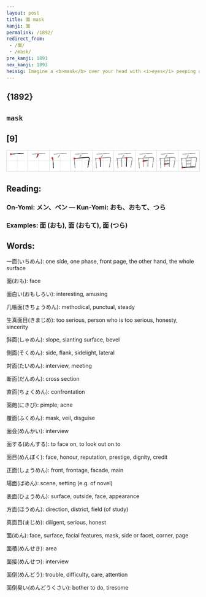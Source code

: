```yaml
---
layout: post
title: 面 mask
kanji: 面
permalink: /1892/
redirect_from:
 - /面/
 - /mask/
pre_kanji: 1891
nex_kanji: 1893
heisig: Imagine a <b>mask</b> over your head with <i>eyes</i> peeping out from all over the head, a <i>hundred</i> in all (the element for <i>eye</i> displacing the fifth stroke of that for <i>hundred</i>).
---
```


## {1892}

## `mask`

## [9]

<div class="stroke"><img src="../images/E99DA2.png" /></div>

## Reading:

### On-Yomi: メン、ベン &mdash; Kun-Yomi: おも、おもて、つら

### Examples: 面 (おも), 面 (おもて), 面 (つら)

## Words:

一面(いちめん): one side, one phase, front page, the other hand, the whole surface

面(おも): face

面白い(おもしろい): interesting, amusing

几帳面(きちょうめん): methodical, punctual, steady

生真面目(きまじめ): too serious, person who is too serious, honesty, sincerity

斜面(しゃめん): slope, slanting surface, bevel

側面(そくめん): side, flank, sidelight, lateral

対面(たいめん): interview, meeting

断面(だんめん): cross section

直面(ちょくめん): confrontation

面皰(にきび): pimple, acne

覆面(ふくめん): mask, veil, disguise

面会(めんかい): interview

面する(めんする): to face on, to look out on to

面目(めんぼく): face, honour, reputation, prestige, dignity, credit

正面(しょうめん): front, frontage, facade, main

場面(ばめん): scene, setting (e.g. of novel)

表面(ひょうめん): surface, outside, face, appearance

方面(ほうめん): direction, district, field (of study)

真面目(まじめ): diligent, serious, honest

面(めん): face, surface, facial features, mask, side or facet, corner, page

面積(めんせき): area

面接(めんせつ): interview

面倒(めんどう): trouble, difficulty, care, attention

面倒臭い(めんどうくさい): bother to do, tiresome
